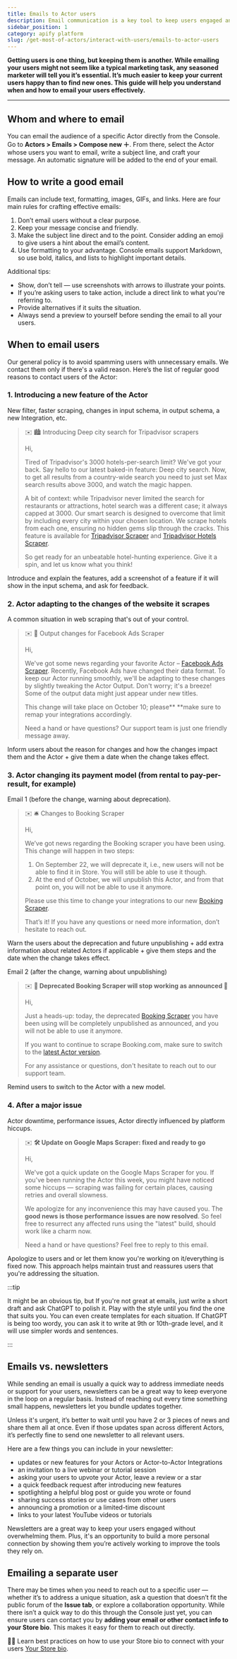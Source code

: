 ```yaml
---
title: Emails to Actor users
description: Email communication is a key tool to keep users engaged and satisfied. Learn when and how to email your users effectively to build loyalty and strengthen relationships with this practical guide.
sidebar_position: 1
category: apify platform
slug: /get-most-of-actors/interact-with-users/emails-to-actor-users
---
```


**Getting users is one thing, but keeping them is another. While emailing your users might not seem like a typical marketing task, any seasoned marketer will tell you it’s essential. It’s much easier to keep your current users happy than to find new ones. This guide will help you understand when and how to email your users effectively.**

---

## Whom and where to email

You can email the audience of a specific Actor directly from the Console. Go to **Actors > Emails > Compose new ＋**. From there, select the Actor whose users you want to email, write a subject line, and craft your message. An automatic signature will be added to the end of your email.

## How to write a good email

Emails can include text, formatting, images, GIFs, and links. Here are four main rules for crafting effective emails:

1. Don’t email users without a clear purpose.
2. Keep your message concise and friendly.
3. Make the subject line direct and to the point. Consider adding an emoji to give users a hint about the email’s content.
4. Use formatting to your advantage. Console emails support Markdown, so use bold, italics, and lists to highlight important details.

Additional tips:

- Show, don’t tell — use screenshots with arrows to illustrate your points.
- If you’re asking users to take action, include a direct link to what you're referring to.
- Provide alternatives if it suits the situation.
- Always send a preview to yourself before sending the email to all your users.

## When to email users

Our general policy is to avoid spamming users with unnecessary emails. We contact them only if there's a valid reason. Here’s the list of regular good reasons to contact users of the Actor:

### 1. Introducing a new feature of the Actor

New filter, faster scraping, changes in input schema, in output schema, a new Integration, etc.

>✉️ 🏙️ Introducing Deep city search for Tripadvisor scrapers
>
>Hi,
>
>Tired of Tripadvisor's 3000 hotels-per-search limit? We've got your back. Say hello to our latest baked-in feature: Deep city search. Now, to get all results from a country-wide search you need to just set Max search results above 3000, and watch the magic happen.
>
>A bit of context: while Tripadvisor never limited the search for restaurants or attractions, hotel search was a different case; it always capped at 3000. Our smart search is designed to overcome that limit by including every city within your chosen location. We scrape hotels from each one, ensuring no hidden gems slip through the cracks. This feature is available for [Tripadvisor Scraper](https://console.apify.com/actors/dbEyMBriog95Fv8CW/console) and [Tripadvisor Hotels Scraper](https://console.apify.com/actors/qx7G70MC4WBE273SM/console).
>
>So get ready for an unbeatable hotel-hunting experience. Give it a spin, and let us know what you think!

Introduce and explain the features, add a screenshot of a feature if it will show in the input schema, and ask for feedback.

### 2. Actor adapting to the changes of the website it scrapes

A common situation in web scraping that's out of your control.

>✉️ 📣 Output changes for Facebook Ads Scraper
>
>Hi,
>
>We've got some news regarding your favorite Actor – [Facebook Ads Scraper](https://console.apify.com/actors/JJghSZmShuco4j9gJ/console). Recently, Facebook Ads have changed their data format. To keep our Actor running smoothly, we'll be adapting to these changes by slightly tweaking the Actor Output. Don't worry; it's a breeze! Some of the output data might just appear under new titles.
>
>This change will take place on October 10; please** **make sure to remap your integrations accordingly.
>
>Need a hand or have questions? Our support team is just one friendly message away.

Inform users about the reason for changes and how the changes impact them and the Actor + give them a date when the change takes effect.

### 3. Actor changing its payment model (from rental to pay-per-result, for example)

Email 1 (before the change, warning about deprecation).

>✉️ 🛎 Changes to Booking Scraper
>
>Hi,
>
>We’ve got news regarding the Booking scraper you have been using. This change will happen in two steps:
>
>1. On September 22, we will deprecate it, i.e., new users will not be able to find it in Store. You will still be able to use it though.
>2. At the end of October, we will unpublish this Actor, and from that point on, you will not be able to use it anymore.
>
>Please use this time to change your integrations to our new [Booking Scraper](https://apify.com/voyager/booking-scraper).
>
>That’s it! If you have any questions or need more information, don’t hesitate to reach out.

Warn the users about the deprecation and future unpublishing + add extra information about related Actors if applicable + give them steps and the date when the change takes effect.

Email 2 (after the change, warning about unpublishing)

>✉️ **📢 Deprecated Booking Scraper will stop working as announced 📢**
>
>Hi,
>
>Just a heads-up: today, the deprecated [Booking Scraper](https://console.apify.com/actors/5T5NTHWpvetjeRo3i/console) you have been using will be completely unpublished as announced, and you will not be able to use it anymore.
>
>If you want to continue to scrape Booking.com, make sure to switch to the [latest Actor version](https://apify.com/voyager/booking-scraper).
>
>For any assistance or questions, don't hesitate to reach out to our support team.

Remind users to switch to the Actor with a new model.

### 4. After a major issue

Actor downtime, performance issues, Actor directly influenced by platform hiccups.

>✉️ **🛠️ Update on Google Maps Scraper: fixed and ready to go**
>
>Hi,
>
>We've got a quick update on the Google Maps Scraper for you. If you've been running the Actor this week, you might have noticed some hiccups — scraping was failing for certain places, causing retries and overall slowness.
>
>We apologize for any inconvenience this may have caused you. The **good news is those performance issues are now resolved**. So feel free to resurrect any affected runs using the "latest" build, should work like a charm now.
>
>Need a hand or have questions? Feel free to reply to this email.

Apologize to users and or let them know you're working on it/everything is fixed now. This approach helps maintain trust and reassures users that you're addressing the situation.

:::tip

It might be an obvious tip, but If you're not great at emails, just write a short draft and ask ChatGPT to polish it. Play with the style until you find the one that suits you. You can even create templates for each situation. If ChatGPT is being too wordy, you can ask it to write at 9th or 10th-grade level, and it will use simpler words and sentences.

:::

## Emails vs. newsletters

While sending an email is usually a quick way to address immediate needs or support for your users, newsletters can be a great way to keep everyone in the loop on a regular basis. Instead of reaching out every time something small happens, newsletters let you bundle updates together.

Unless it's urgent, it’s better to wait until you have 2 or 3 pieces of news and share them all at once. Even if those updates span across different Actors, it’s perfectly fine to send one newsletter to all relevant users.

Here are a few things you can include in your newsletter:

- updates or new features for your Actors or Actor-to-Actor Integrations
- an invitation to a live webinar or tutorial session
- asking your users to upvote your Actor, leave a review or a star
- a quick feedback request after introducing new features
- spotlighting a helpful blog post or guide you wrote or found
- sharing success stories or use cases from other users
- announcing a promotion or a limited-time discount
- links to your latest YouTube videos or tutorials

Newsletters are a great way to keep your users engaged without overwhelming them. Plus, it's an opportunity to build a more personal connection by showing them you’re actively working to improve the tools they rely on.

## Emailing a separate user

There may be times when you need to reach out to a specific user — whether it’s to address a unique situation, ask a question that doesn’t fit the public forum of the **Issue tab**, or explore a collaboration opportunity. While there isn’t a quick way to do this through the Console just yet, you can ensure users can contact you by **adding your email or other contact info to your Store bio**. This makes it easy for them to reach out directly.

✍🏻 Learn best practices on how to use your Store bio to connect with your users [Your Store bio](/academy/get-most-of-actors/interact-with-users/your-store-bio).
